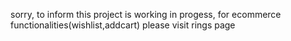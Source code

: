 sorry, to inform this project is working in progess, for ecommerce functionalities(wishlist,addcart) please visit rings page
